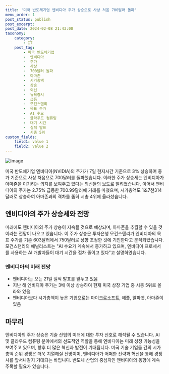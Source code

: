 ```yaml
---
title: '미국 반도체기업 엔비디아 주가 상승으로 사상 처음 700달러 돌파'
menu_order: 1
post_status: publish
post_excerpt: 
post_date: 2024-02-08 21:43:00
taxonomy:
    category:
        - IT
    post_tag:
        - 미국 반도체기업
        -  엔비디아
        -  주가
        -  사상
        -  700달러 돌파
        -  아마존
        -  시가총액
        -  상승
        -  외신
        -  뉴욕증시
        -  급등
        -  모건스탠리
        -  목표 주가
        -  AI 수요
        -  클라우드 컴퓨팅
        -  대기 시간
        -  실적 발표
        -  시총 5위
custom_fields:
    field1: value 1
    field2: value 2
---
```


![Image](https://imgnews.pstatic.net/image/092/2024/02/08/0002320882_001_20240208105201186.jpg?type=w647)

미국 반도체기업 엔비디아(NVIDIA)의 주가가 7일 현지시간 기준으로 3% 상승하여 종가 기준으로 사상 처음으로 700달러를 돌파했습니다. 이러한 주가 상승세는 엔비디아가 아마존을 이기려는 의지를 보여주고 있다는 외신들의 보도로 알려졌습니다. 이어서 엔비디아의 주가는 2.75% 급등한 700.99달러에 거래를 마쳤으며, 시가총액도 1조7천314달러로 상승하여 아마존과의 격차를 좁혀 시총 4위에 올라섰습니다.
## 엔비디아의 주가 상승세와 전망
미래에도 엔비디아의 주가 상승이 지속될 것으로 예상되며, 아마존을 추월할 수 있을 것이라는 전망이 나오고 있습니다. 이 주가 상승은 투자은행 모건스탠리가 엔비디아의 목표 주가를 기존 603달러에서 750달러로 상향 조정한 것에 기인한다고 분석되었습니다. 모건스탠리의 애널리스트는 "AI 수요가 계속해서 증가하고 있으며, 엔비디아 프로세서를 사용하는 AI 개발자들이 대기 시간을 점차 줄이고 있다"고 설명하였습니다.
### 엔비디아의 미래 전망
- 엔비디아는 오는 21일 실적 발표를 앞두고 있음
- 지난 해 엔비디아 주가는 3배 이상 상승하여 현재 미국 상장 기업 중 시총 5위로 올라와 있음
- 엔비디아보다 시가총액이 높은 기업으로는 마이크로소프트, 애플, 알파벳, 아마존이 있음
## 마무리
엔비디아의 주가 상승은 기술 산업의 미래에 대한 투자 신호로 해석될 수 있습니다. AI 및 클라우드 컴퓨팅 분야에서의 선도적인 역할을 통해 엔비디아는 미래 성장 가능성을 보여주고 있으며, 향후 더 많은 혁신과 발전이 기대됩니다. 미국 기술 기업들 간의 시가총액 순위 경쟁은 더욱 치열해질 전망이며, 엔비디아가 어떠한 전략과 혁신을 통해 경쟁사를 앞서나갈지 기대되는 바입니다. 반도체 산업의 중심지인 엔비디아의 동향에 계속 주목할 필요가 있습니다.
